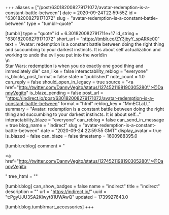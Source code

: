 +++
aliases = ["/post/630182008279171072/avatar-redemption-is-a-constant-battle-between"]
date = 2020-09-24T22:59:55Z
id = "630182008279171072"
slug = "avatar-redemption-is-a-constant-battle-between"
type = "tumblr-quote"

[tumblr]
type = "quote"
id = 6.301820082791711e+17
id_string = "630182008279171072"
short_url = "https://tmblr.co/ZY3jbyY_spARKe00"
text = "Avatar: redemption is a constant battle between doing the right thing and succumbing to your darkest instincts. It is about self actualization and working to undo the evil you put into the world\n<br/>\n<br/>Star Wars: redemption is when you do exactly one good thing and immediately die"
can_like = false
interactability_reblog = "everyone"
is_blocks_post_format = false
state = "published"
note_count = 1.0
can_reply = false
should_open_in_legacy = true
source = "<a href=\"http://twitter.com/DannyVegito/status/1274521198190305280\">@DannyVegito</a>"
is_blaze_pending = false
post_url = "https://indirect.io/post/630182008279171072/avatar-redemption-is-a-constant-battle-between"
format = "html"
reblog_key = "MmECLaLL"
summary = "Avatar: redemption is a constant battle between doing the right thing and succumbing to your darkest instincts. It is about self..."
interactability_blaze = "everyone"
can_reblog = false
can_send_in_message = true
blog_name = "indirect"
slug = "avatar-redemption-is-a-constant-battle-between"
date = "2020-09-24 22:59:55 GMT"
display_avatar = true
is_blazed = false
can_blaze = false
timestamp = 1600988395.0

[tumblr.reblog]
comment = "<p><a href=\"http://twitter.com/DannyVegito/status/1274521198190305280\">@DannyVegito</a></p>"
tree_html = ""

[tumblr.blog]
can_show_badges = false
name = "indirect"
title = "indirect"
description = ""
url = "https://indirect.io/"
uuid = "t:PgyUJU3SA2Klwyt81UWAwQ"
updated = 1739927643.0

[tumblr.blog.tumblrmart_accessories]
+++
